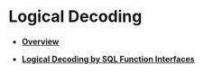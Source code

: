 # Logical Decoding<a name="EN-US_TOPIC_0264264805"></a>

-   **[Overview](overview.md)**  

-   **[Logical Decoding by SQL Function Interfaces](logical-decoding-by-sql-function-interfaces.md)**  


